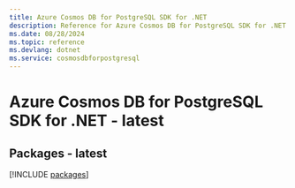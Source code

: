 ```yaml
---
title: Azure Cosmos DB for PostgreSQL SDK for .NET
description: Reference for Azure Cosmos DB for PostgreSQL SDK for .NET
ms.date: 08/28/2024
ms.topic: reference
ms.devlang: dotnet
ms.service: cosmosdbforpostgresql
---
```

# Azure Cosmos DB for PostgreSQL SDK for .NET - latest
## Packages - latest
[!INCLUDE [packages](cosmos-db-for-postgresql-index.md)]